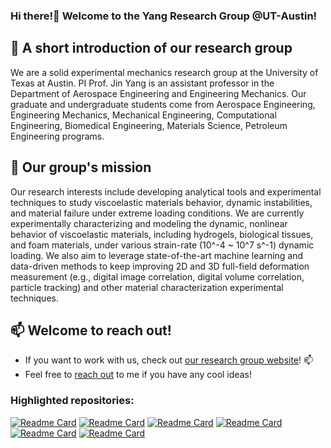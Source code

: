 ### Hi there!👋 Welcome to the Yang Research Group @UT-Austin!

## 👯 A short introduction of our research group
We are a solid experimental mechanics research group at the University of Texas at Austin. PI Prof. Jin Yang is an assistant professor in the Department of Aerospace Engineering and Engineering Mechanics. Our graduate and undergraduate students come from Aerospace Engineering, Engineering Mechanics, Mechanical Engineering, Computational Engineering, Biomedical Engineering, Materials Science, Petroleum Engineering programs. 
  
## 🔭 Our group's mission
Our research interests include developing analytical tools and experimental techniques to study viscoelastic materials behavior, dynamic instabilities, and material failure under extreme loading conditions. We are currently experimentally characterizing and modeling the dynamic, nonlinear behavior of viscoelastic materials, including hydrogels, biological tissues, and foam materials, under various strain-rate (10^-4 ~ 10^7 s^-1) dynamic loading. We also aim to leverage state-of-the-art machine learning and data-driven methods to keep improving 2D and 3D full-field deformation measurement (e.g., digital image correlation, digital volume correlation, particle tracking) and other material characterization experimental techniques.

## 📫 Welcome to reach out!
- If you want to work with us, check out [our research group website](https://sites.utexas.edu/yang/)!  📫 
- Feel free to [reach out](mailto:jin.yang@austin.utexas.edu) to me if you have any cool ideas!

  
<!--

**Here are some ideas to get you started:**al 

🙋‍♀️ A short introduction - what is your organization all about?
🌈 Contribution guidelines - how can the community get involved?
👩‍💻 Useful resources - where can the community find your docs? Is there anything else the community should know?
🍿 Fun facts - what does your team eat for breakfast?
🧙 Remember, you can do mighty things with the power of [Markdown](https://docs.github.com/github/writing-on-github/getting-started-with-writing-and-formatting-on-github/basic-writing-and-formatting-syntax)
-->


### Highlighted repositories:

[![Readme Card](https://github-readme-stats.vercel.app/api/pin/?username=jyang526843&repo=2D_ALDIC&layout=compact&theme=vision-friendly-dark)](https://github.com/jyang526843/2D_ALDIC)
[![Readme Card](https://github-readme-stats.vercel.app/api/pin/?username=jyang526843&repo=2D_FE_Global_DIC&layout=compact&theme=vision-friendly-dark)](https://github.com/jyang526843/2D_FE_Global_DIC)
[![Readme Card](https://github-readme-stats.vercel.app/api/pin/?username=FranckLab&repo=ALDVC&layout=compact&theme=vision-friendly-dark)](https://github.com/FranckLab/ALDVC)
[![Readme Card](https://github-readme-stats.vercel.app/api/pin/?username=jyang526843&repo=SerialTrack&layout=compact&theme=vision-friendly-dark)](https://github.com/jyang526843/SerialTrack)
[![Readme Card](https://github-readme-stats.vercel.app/api/pin/?username=InertialMicrocavitationRheometry&repo=IMR_simple&layout=compact&theme=vision-friendly-dark)](https://github.com/InertialMicrocavitationRheometry/IMR_simple)
[![Readme Card](https://github-readme-stats.vercel.app/api/pin/?username=jyang526843&repo=STAQ-DIC&layout=compact&theme=vision-friendly-dark)](https://github.com/jyang526843/STAQ-DIC)
